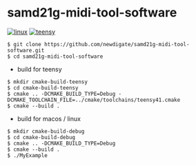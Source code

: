# samd21g-midi-tool-software
[![linux](https://github.com/newdigate/samd21g-midi-tool-software/actions/workflows/linux.yml/badge.svg)](https://github.com/newdigate/samd21g-midi-tool-software/actions/workflows/linux.yml)
[![teensy](https://github.com/newdigate/samd21g-midi-tool-software/actions/workflows/teensy.yml/badge.svg)](https://github.com/newdigate/samd21g-midi-tool-software/actions/workflows/teensy.yml)

```shell
$ git clone https://github.com/newdigate/samd21g-midi-tool-software.git
$ cd samd21g-midi-tool-software
```
* build for teensy
```shell
$ mkdir cmake-build-teensy
$ cd cmake-build-teensy
$ cmake .. -DCMAKE_BUILD_TYPE=Debug -DCMAKE_TOOLCHAIN_FILE=../cmake/toolchains/teensy41.cmake
$ cmake --build .
```

* build for macos / linux
```shell
$ mkdir cmake-build-debug
$ cd cmake-build-debug
$ cmake .. -DCMAKE_BUILD_TYPE=Debug
$ cmake --build .
$ ./MyExample
```